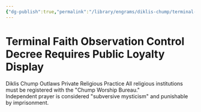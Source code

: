 ```yaml
---
{"dg-publish":true,"permalink":"/library/engrams/diklis-chump/terminal-faith-observation-control-decree-requires-public-loyalty-display/","tags":["DC/Religion","DC/AS6"]}
---
```


# Terminal Faith Observation Control Decree Requires Public Loyalty Display
Diklis Chump Outlaws Private Religious Practice
	All religious institutions must be registered with the "Chump Worship Bureau."  
	Independent prayer is considered "subversive mysticism" and punishable by imprisonment.
